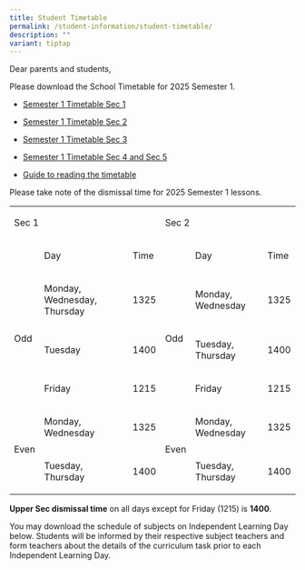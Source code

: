 ```yaml
---
title: Student Timetable
permalink: /student-information/student-timetable/
description: ""
variant: tiptap
---
```

<p>Dear parents and students,</p>
<p>Please download the School Timetable for 2025 Semester 1.</p>
<ul data-tight="true" class="tight">
<li>
<p><a href="/files/Timetable Matters/1__2025_Semester_1_Timetable_Sec_1.pdf" rel="noopener nofollow" target="_blank">Semester 1 Timetable Sec 1</a>
</p>
</li>
<li>
<p><a href="/files/Timetable Matters/2__2025_Semester_1_Timetable_Sec_2.pdf" rel="noopener nofollow" target="_blank">Semester 1 Timetable Sec 2</a>
</p>
</li>
<li>
<p><a href="/files/Timetable Matters/3__2025_Semester_1_Timetable_Sec_3.pdf" rel="noopener nofollow" target="_blank">Semester 1 Timetable Sec 3</a>
</p>
</li>
<li>
<p><a href="/files/Timetable Matters/4__2025_Semester_1_Timetable_Sec_4_and_5.pdf" rel="noopener nofollow" target="_blank">Semester 1 Timetable Sec 4 and Sec 5</a>
</p>
</li>
<li>
<p><a href="/files/Timetable Matters/Guide_to_reading_the_timetable.pdf" rel="noopener noreferrer nofollow" target="_blank">Guide to reading the timetable</a>
</p>
<p></p>
</li>
</ul>
<p>Please take note of the dismissal time for 2025 Semester 1 lessons.</p>
<table style="minWidth: 150px">
<colgroup>
<col>
<col>
<col>
<col>
<col>
<col>
</colgroup>
<tbody>
<tr>
<td rowspan="1" colspan="3">
<p>Sec 1</p>
</td>
<td rowspan="1" colspan="3">
<p>Sec 2</p>
</td>
</tr>
<tr>
<td rowspan="1" colspan="1">
<p>&nbsp;</p>
</td>
<td rowspan="1" colspan="1">
<p>Day</p>
</td>
<td rowspan="1" colspan="1">
<p>Time</p>
</td>
<td rowspan="1" colspan="1">
<p>&nbsp;</p>
</td>
<td rowspan="1" colspan="1">
<p>Day</p>
</td>
<td rowspan="1" colspan="1">
<p>Time</p>
</td>
</tr>
<tr>
<td rowspan="3" colspan="1">
<p>Odd</p>
</td>
<td rowspan="1" colspan="1">
<p>Monday, Wednesday, Thursday</p>
</td>
<td rowspan="1" colspan="1">
<p>1325</p>
</td>
<td rowspan="3" colspan="1">
<p>Odd</p>
</td>
<td rowspan="1" colspan="1">
<p>Monday, Wednesday</p>
</td>
<td rowspan="1" colspan="1">
<p>1325</p>
</td>
</tr>
<tr>
<td rowspan="1" colspan="1">
<p>Tuesday</p>
</td>
<td rowspan="1" colspan="1">
<p>1400</p>
</td>
<td rowspan="1" colspan="1">
<p>Tuesday, Thursday</p>
</td>
<td rowspan="1" colspan="1">
<p>1400</p>
</td>
</tr>
<tr>
<td rowspan="1" colspan="1">
<p>Friday</p>
</td>
<td rowspan="1" colspan="1">
<p>1215</p>
</td>
<td rowspan="1" colspan="1">
<p>Friday</p>
</td>
<td rowspan="1" colspan="1">
<p>1215</p>
</td>
</tr>
<tr>
<td rowspan="2" colspan="1">
<p>Even</p>
</td>
<td rowspan="1" colspan="1">
<p>Monday, Wednesday</p>
</td>
<td rowspan="1" colspan="1">
<p>1325</p>
</td>
<td rowspan="2" colspan="1">
<p>Even</p>
</td>
<td rowspan="1" colspan="1">
<p>Monday, Wednesday</p>
</td>
<td rowspan="1" colspan="1">
<p>1325</p>
</td>
</tr>
<tr>
<td rowspan="1" colspan="1">
<p>Tuesday, Thursday</p>
</td>
<td rowspan="1" colspan="1">
<p>1400</p>
</td>
<td rowspan="1" colspan="1">
<p>Tuesday, Thursday</p>
</td>
<td rowspan="1" colspan="1">
<p>1400</p>
</td>
</tr>
</tbody>
</table>
<p></p>
<p><strong>Upper Sec dismissal time</strong> on all days except for Friday
(1215) is <strong>1400</strong>.</p>
<p>You may download the schedule of subjects on Independent Learning Day
below. Students will be informed by their respective subject teachers and
form teachers about the details of the curriculum task prior to each Independent
Learning Day.</p>
<p></p>
<p></p>
<h4></h4>
<p></p>